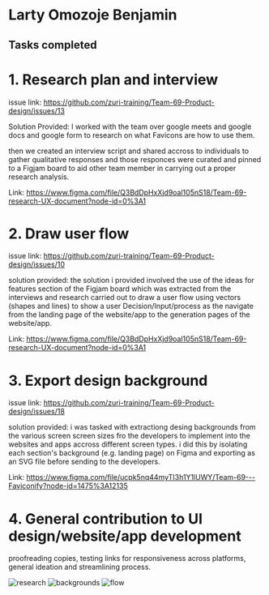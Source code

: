 # Larty Omozoje Benjamin

## Tasks completed


# 1. Research plan and interview

issue link: https://github.com/zuri-training/Team-69-Product-design/issues/13

Solution Provided: I worked with the team over google meets and google docs and google form to research on what Favicons are how to use them.

then we created an interview script and shared accross to individuals to gather qualitative responses and those responces were curated and pinned to a Figjam board to aid other team member in carrying out a proper research analysis.

Link: https://www.figma.com/file/Q3BdDpHxXjd9oal105nS18/Team-69-research-UX-document?node-id=0%3A1

# 2. Draw user flow

issue link: https://github.com/zuri-training/Team-69-Product-design/issues/10

solution provided: the solution i provided involved the use of the ideas for features section of the Figjam board which was extracted from the interviews and research carried out to draw a user flow using vectors (shapes and lines) to show a user Decision/Input/process as the navigate from the landing page of the website/app to the generation pages of the website/app.

Link: https://www.figma.com/file/Q3BdDpHxXjd9oal105nS18/Team-69-research-UX-document?node-id=0%3A1

# 3. Export design background

issue link: https://github.com/zuri-training/Team-69-Product-design/issues/18

solution provided: i was tasked with extractiong desing backgrounds from the various screen screen sizes fro the developers to implement into the websites and apps accross different screen types. i did this by isolating each section's background (e.g. landing page) on Figma and exporting as an SVG file before sending to the developers.

Link: https://www.figma.com/file/ucpk5nq44myTI3h1Y1lUWY/Team-69---Faviconify?node-id=1475%3A12135

# 4. General contribution to UI design/website/app development

proofreading copies, testing links for responsiveness across platforms, general ideation and streamlining process.

![research](https://user-images.githubusercontent.com/19990128/183852496-210d04fd-d8b8-4de4-bc76-11ad252315ac.PNG)
![backgrounds](https://user-images.githubusercontent.com/19990128/183852589-e364dba6-461e-42e7-a932-31be67ad791c.PNG)
![flow](https://user-images.githubusercontent.com/19990128/183852633-e4518147-1091-4f36-b964-1875e7b915c3.PNG)
